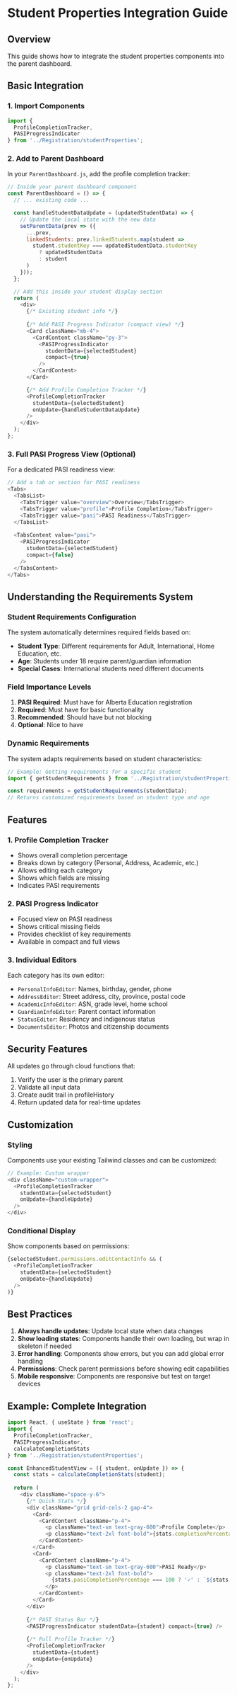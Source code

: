 # Student Properties Integration Guide

## Overview
This guide shows how to integrate the student properties components into the parent dashboard.

## Basic Integration

### 1. Import Components
```javascript
import { 
  ProfileCompletionTracker, 
  PASIProgressIndicator 
} from '../Registration/studentProperties';
```

### 2. Add to Parent Dashboard

In your `ParentDashboard.js`, add the profile completion tracker:

```javascript
// Inside your parent dashboard component
const ParentDashboard = () => {
  // ... existing code ...

  const handleStudentDataUpdate = (updatedStudentData) => {
    // Update the local state with the new data
    setParentData(prev => ({
      ...prev,
      linkedStudents: prev.linkedStudents.map(student => 
        student.studentKey === updatedStudentData.studentKey 
          ? updatedStudentData 
          : student
      )
    }));
  };

  // Add this inside your student display section
  return (
    <div>
      {/* Existing student info */}
      
      {/* Add PASI Progress Indicator (compact view) */}
      <Card className="mb-4">
        <CardContent className="py-3">
          <PASIProgressIndicator 
            studentData={selectedStudent} 
            compact={true} 
          />
        </CardContent>
      </Card>

      {/* Add Profile Completion Tracker */}
      <ProfileCompletionTracker
        studentData={selectedStudent}
        onUpdate={handleStudentDataUpdate}
      />
    </div>
  );
};
```

### 3. Full PASI Progress View (Optional)

For a dedicated PASI readiness view:

```javascript
// Add a tab or section for PASI readiness
<Tabs>
  <TabsList>
    <TabsTrigger value="overview">Overview</TabsTrigger>
    <TabsTrigger value="profile">Profile Completion</TabsTrigger>
    <TabsTrigger value="pasi">PASI Readiness</TabsTrigger>
  </TabsList>
  
  <TabsContent value="pasi">
    <PASIProgressIndicator 
      studentData={selectedStudent} 
      compact={false} 
    />
  </TabsContent>
</Tabs>
```

## Understanding the Requirements System

### Student Requirements Configuration

The system automatically determines required fields based on:
- **Student Type**: Different requirements for Adult, International, Home Education, etc.
- **Age**: Students under 18 require parent/guardian information
- **Special Cases**: International students need different documents

### Field Importance Levels

1. **PASI Required**: Must have for Alberta Education registration
2. **Required**: Must have for basic functionality
3. **Recommended**: Should have but not blocking
4. **Optional**: Nice to have

### Dynamic Requirements

The system adapts requirements based on student characteristics:

```javascript
// Example: Getting requirements for a specific student
import { getStudentRequirements } from '../Registration/studentProperties';

const requirements = getStudentRequirements(studentData);
// Returns customized requirements based on student type and age
```

## Features

### 1. Profile Completion Tracker
- Shows overall completion percentage
- Breaks down by category (Personal, Address, Academic, etc.)
- Allows editing each category
- Shows which fields are missing
- Indicates PASI requirements

### 2. PASI Progress Indicator
- Focused view on PASI readiness
- Shows critical missing fields
- Provides checklist of key requirements
- Available in compact and full views

### 3. Individual Editors
Each category has its own editor:
- `PersonalInfoEditor`: Names, birthday, gender, phone
- `AddressEditor`: Street address, city, province, postal code
- `AcademicInfoEditor`: ASN, grade level, home school
- `GuardianInfoEditor`: Parent contact information
- `StatusEditor`: Residency and indigenous status
- `DocumentsEditor`: Photos and citizenship documents

## Security Features

All updates go through cloud functions that:
1. Verify the user is the primary parent
2. Validate all input data
3. Create audit trail in profileHistory
4. Return updated data for real-time updates

## Customization

### Styling
Components use your existing Tailwind classes and can be customized:

```javascript
// Example: Custom wrapper
<div className="custom-wrapper">
  <ProfileCompletionTracker 
    studentData={selectedStudent}
    onUpdate={handleUpdate}
  />
</div>
```

### Conditional Display
Show components based on permissions:

```javascript
{selectedStudent.permissions.editContactInfo && (
  <ProfileCompletionTracker 
    studentData={selectedStudent}
    onUpdate={handleUpdate}
  />
)}
```

## Best Practices

1. **Always handle updates**: Update local state when data changes
2. **Show loading states**: Components handle their own loading, but wrap in skeleton if needed
3. **Error handling**: Components show errors, but you can add global error handling
4. **Permissions**: Check parent permissions before showing edit capabilities
5. **Mobile responsive**: Components are responsive but test on target devices

## Example: Complete Integration

```javascript
import React, { useState } from 'react';
import { 
  ProfileCompletionTracker, 
  PASIProgressIndicator,
  calculateCompletionStats 
} from '../Registration/studentProperties';

const EnhancedStudentView = ({ student, onUpdate }) => {
  const stats = calculateCompletionStats(student);
  
  return (
    <div className="space-y-6">
      {/* Quick Stats */}
      <div className="grid grid-cols-2 gap-4">
        <Card>
          <CardContent className="p-4">
            <p className="text-sm text-gray-600">Profile Complete</p>
            <p className="text-2xl font-bold">{stats.completionPercentage}%</p>
          </CardContent>
        </Card>
        <Card>
          <CardContent className="p-4">
            <p className="text-sm text-gray-600">PASI Ready</p>
            <p className="text-2xl font-bold">
              {stats.pasiCompletionPercentage === 100 ? '✓' : `${stats.pasiCompletionPercentage}%`}
            </p>
          </CardContent>
        </Card>
      </div>
      
      {/* PASI Status Bar */}
      <PASIProgressIndicator studentData={student} compact={true} />
      
      {/* Full Profile Tracker */}
      <ProfileCompletionTracker
        studentData={student}
        onUpdate={onUpdate}
      />
    </div>
  );
};
```